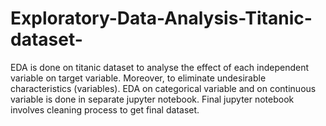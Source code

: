 # Exploratory-Data-Analysis-Titanic-dataset-
EDA is done on titanic dataset to analyse the effect of each independent variable on target variable. Moreover, to eliminate undesirable characteristics (variables).
EDA on categorical variable and on continuous variable is done in separate jupyter notebook.
Final jupyter notebook involves cleaning process to get final dataset.
